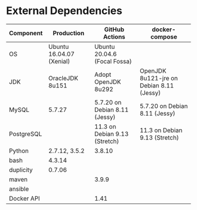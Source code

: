 # External Dependencies

| Component  | Production               | GitHub Actions                | docker-compose                           |
| -------    | ------------------------ | ----------------------------- | ---------------------------------------- |
| OS         | Ubuntu 16.04.07 (Xenial) | Ubuntu 20.04.6 (Focal Fossa)  |                                          |
| JDK        | OracleJDK 8u151          | Adopt OpenJDK 8u292           | OpenJDK 8u121-jre on Debian 8.11 (Jessy) |
| MySQL      | 5.7.27                   | 5.7.20 on Debian 8.11 (Jessy) | 5.7.20 on Debian 8.11 (Jessy)            |
| PostgreSQL |                          | 11.3 on Debian 9.13 (Stretch) | 11.3 on Debian 9.13 (Stretch)            |
| Python     | 2.7.12, 3.5.2            | 3.8.10                        |                                          |
| bash       | 4.3.14                   |                               |                                          |
| duplicity  | 0.7.06                   |                               |                                          |
| maven      |                          | 3.9.9                         |                                          |
| ansible    |                          |                               |                                          |
| Docker API |                          | 1.41                          |                                          |
